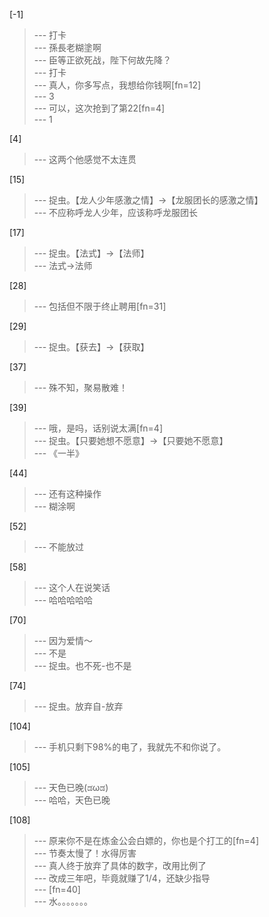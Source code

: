 
[-1] 
>--- 打卡<br>
>--- 孫長老糊塗啊<br>
>--- 臣等正欲死战，陛下何故先降？<br>
>--- 打卡<br>
>--- 真人，你多写点，我想给你钱啊[fn=12]<br>
>--- 3<br>
>--- 可以，这次抢到了第22[fn=4]<br>
>--- 1<br>

[4] 
>--- 这两个他感觉不太连贯<br>

[15] 
>--- 捉虫。【龙人少年感激之情】→【龙服团长的感激之情】<br>
>--- 不应称呼龙人少年，应该称呼龙服团长<br>

[17] 
>--- 捉虫。【法式】→【法师】<br>
>--- 法式->法师<br>

[28] 
>--- 包括但不限于终止聘用[fn=31]<br>

[29] 
>--- 捉虫。【获去】→【获取】<br>

[37] 
>--- 殊不知，聚易散难！<br>

[39] 
>--- 哦，是吗，话别说太满[fn=4]<br>
>--- 捉虫。【只要她想不愿意】→【只要她不愿意】<br>
>--- 《一半》<br>

[44] 
>--- 还有这种操作<br>
>--- 糊涂啊<br>

[52] 
>--- 不能放过<br>

[58] 
>--- 这个人在说笑话<br>
>--- 哈哈哈哈哈<br>

[70] 
>--- 因为爱情～<br>
>--- 不是<br>
>--- 捉虫。也不死-也不是<br>

[74] 
>--- 捉虫。放弃自-放弃<br>

[104] 
>--- 手机只剩下98%的电了，我就先不和你说了。<br>

[105] 
>--- 天色已晚(ಡωಡ)<br>
>--- 哈哈，天色已晚<br>

[108] 
>--- 原来你不是在炼金公会白嫖的，你也是个打工的[fn=4]<br>
>--- 节奏太慢了！水得厉害<br>
>--- 真人终于放弃了具体的数字，改用比例了<br>
>--- 改成三年吧，毕竟就赚了1/4，还缺少指导<br>
>--- [fn=40]<br>
>--- 水。。。。。。。<br>
